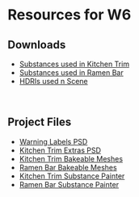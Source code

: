 # Resources for W6

<h2>Downloads</h2>
<ul>
<li><a class="instructure_file_link inline_disabled" href="https://www.dropbox.com/s/zk0vu9zpjpophh8/GAPT2E_Sprint5_Substances.zip?dl=0" target="_blank">Substances used in Kitchen Trim</a></li>
<li><a class="instructure_file_link inline_disabled" href="https://www.dropbox.com/s/4nq2h98rrjj9vhy/GAPT2E_Sprint5_Substances02.zip?dl=0" target="_blank">Substances used in Ramen Bar</a></li>
<li><a class="instructure_file_link inline_disabled" href="https://www.dropbox.com/s/6hx6vju8mkon7e5/HDRIs_Sprint5.zip?dl=0" target="_blank">HDRIs used n Scene</a></li>
</ul>
<p>&nbsp;</p>
<h2>Project Files</h2>
<ul>
<li><a class="instructure_file_link inline_disabled" href="https://www.dropbox.com/s/0qmm5a62nmllbth/WarningLabels.psd?dl=0" target="_blank">Warning Labels PSD</a></li>
<li><a class="instructure_file_link inline_disabled" href="https://www.dropbox.com/s/j1eez0lq3do5boj/KitchenTrim_BaseColor_Extras.psd?dl=0" target="_blank">Kitchen Trim Extras PSD</a></li>
<li><a class="instructure_file_link inline_disabled" href="https://www.dropbox.com/s/5rqacoolgsrtf90/KitchenTrim_BakeMeshes.zip?dl=0" target="_blank">Kitchen Trim Bakeable Meshes</a></li>
<li><a class="instructure_file_link inline_disabled" href="https://www.dropbox.com/s/8j829kjmfifmf5u/RamenBar_BakeMeshes.zip?dl=0" target="_blank">Ramen Bar Bakeable Meshes</a></li>
<li><a class="instructure_file_link inline_disabled" href="https://www.dropbox.com/s/ubwf7ot6wbtg927/KitchenTrim_Sprint5.zip?dl=0" target="_blank">Kitchen Trim Substance Painter</a></li>
<li><a class="instructure_file_link inline_disabled" href="https://www.dropbox.com/s/yh76r5v6y60cq4t/RamenBar_Sprint5.zip?dl=0" target="_blank">Ramen Bar Substance Painter</a></li>
</ul>
<p>&nbsp;</p>
